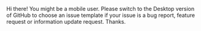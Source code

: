 Hi there! You might be a mobile user. Please switch to the Desktop version of GitHub to choose an issue template if your issue is a bug report, feature request or information update request. Thanks.
